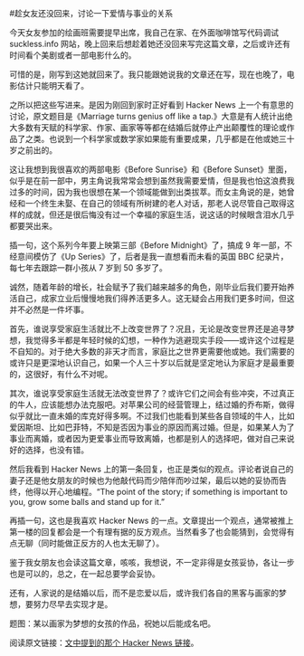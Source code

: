 #趁女友还没回来，讨论一下爱情与事业的关系

<!-- description: 今天女友参加的绘画班需要提早出席，我自己在家、在外面咖啡馆写代码调试 suckless.info 网站…… -->
<!-- date: 2013-04-13 -->

今天女友参加的绘画班需要提早出席，我自己在家、在外面咖啡馆写代码调试 suckless.info 网站，晚上回来后想趁着她还没回来写完这篇文章，之后或许还有时间看个美剧或者一部电影什么的。

可惜的是，刚写到这她就回来了。我只能跟她说我的文章还在写，现在也晚了，电影估计只能明天看了。

之所以把这些写进来。是因为刚回到家时正好看到 Hacker News 上一个有意思的讨论，原文题目是《Marriage turns genius off like a tap.》大意是有人统计出绝大多数有天赋的科学家、作家、画家等等都在结婚后就停止产出颠覆性的理论或作品了之类。也说到一个科学家或数学家如果能有重要成果，几乎都是在他或她三十岁之前出的。

这让我想到我很喜欢的两部电影《Before Sunrise》和《Before Sunset》里面，似乎是在前一部中，男主角说我常常会想到虽然我需要爱情，但是我也怕这浪费我过多的时间，因为我也很想在某一个领域能做到出类拔萃。而女主角说的是，她曾经和一个终生未娶、在自己的领域有所树建的老人对话，那老人说尽管自己取得这样的成就，但还是很后悔没有过一个幸福的家庭生活，说这话的时候眼含泪水几乎都要哭出来。

插一句，这个系列今年要上映第三部《Before Midnight》了，搞成 9 年一部，不经意间模仿了《Up Series》了，后者是我一直想看而未看的英国 BBC 纪录片，每七年去跟踪一群小孩从 7 岁到 50 多岁了。

诚然，随着年龄的增长，社会赋予了我们越来越多的角色，刚毕业后我们要开始养活自己，成家立业后慢慢地我们得养活更多人。这无疑会占用我们更多时间，但这并不必然是一件坏事。

首先，谁说享受家庭生活就比不上改变世界了？况且，无论是改变世界还是追寻梦想，我觉得多半都是年轻时候的幻想，一种作为逃避现实手段——或许这个过程是不自知的。对于绝大多数的非天才而言，家庭比之世界更需要他或她。我们需要的或许只是更深地认识自己，如果一个人三十岁以后就是坚定地认为家庭才是最重要的，这很好，有什么不对呢。

其次，谁说享受家庭生活就无法改变世界了？或许它们之间会有些冲突，不过真正的牛人，应该能想办法克服吧。对苹果公司的经营管理上，结过婚的乔布斯，做得似乎就比一直未婚的库克好得多啊。不过我们也能看到某些各自领域的牛人，比如爱因斯坦、比如巴菲特，不知是否因为事业的原因而离过婚。但是，如果某人为了事业而离婚，或者因为更爱事业而导致离婚，也都是别人的选择吧，做对自己来说好的选择，也没有错。

然后我看到 Hacker News 上的第一条回复，也正是类似的观点。评论者说自己的妻子还是他女朋友的时候也为他敲代码而少陪伴而吵过架，最后以她的妥协而告终，他得以开心地编程。“The point of the story; if something is important to you, grow some balls and stand up for it.”

再插一句，这也是我喜欢 Hacker News 的一点。文章提出一个观点，通常被推上第一楼的回复都会是一个有理有据的反方观点。当然看多了也会能猜到，会觉得有点无聊（同时能做正反方的人也太无聊了）。

鉴于我女朋友也会读这篇文章，咳咳，我想说，不一定非得是女孩妥协，各让一步也是可以的，总之，在一起总要学会妥协。

还有，人家说的是结婚以后，而不是恋爱以后，或许我们各自的黑客与画家的梦想，要努力尽早去实现才是。

题图：某以画家为梦想的女孩的作品，祝她以后能成名吧。

阅读原文链接：[文中提到的那个 Hacker News 链接](https://news.ycombinator.com/item?id=110465)。
